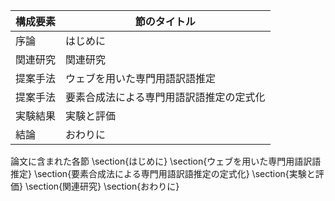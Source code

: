 構成要素 | 節のタイトル
 --- | --- 
序論 | はじめに
関連研究 | 関連研究
提案手法 | ウェブを用いた専門用語訳語推定
提案手法 | 要素合成法による専門用語訳語推定の定式化
実験結果 | 実験と評価
結論 | おわりに

論文に含まれた各節
\section{はじめに}
\section{ウェブを用いた専門用語訳語推定}
\section{要素合成法による専門用語訳語推定の定式化}
\section{実験と評価}
\section{関連研究}
\section{おわりに}
